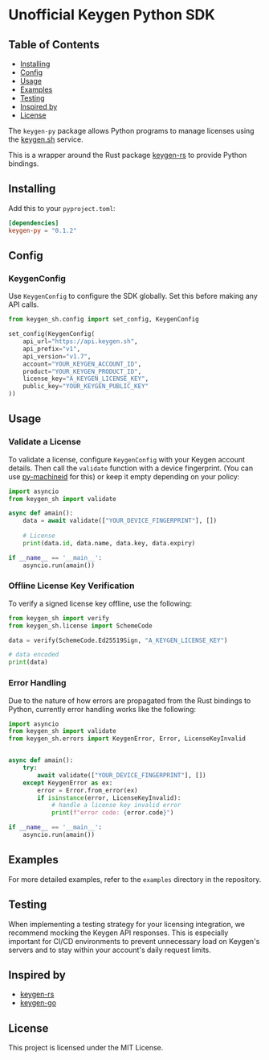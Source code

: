 # Unofficial Keygen Python SDK

## Table of Contents

- [Installing](#installing)
- [Config](#config)
- [Usage](#usage)
- [Examples](#examples)
- [Testing](#testing)
- [Inspired by](#inspired-by)
- [License](#license)


The `keygen-py` package allows Python programs to manage licenses using the [keygen.sh](https://keygen.sh) service.

This is a wrapper around the Rust package [keygen-rs](https://github.com/ahonn/keygen-rs) to provide Python bindings.

## Installing

Add this to your `pyproject.toml`:

```toml
[dependencies]
keygen-py = "0.1.2"
```

## Config

### KeygenConfig

Use `KeygenConfig` to configure the SDK globally. Set this before making any API calls.

```python
from keygen_sh.config import set_config, KeygenConfig

set_config(KeygenConfig(
    api_url="https://api.keygen.sh",
    api_prefix="v1",
    api_version="v1.7",
    account="YOUR_KEYGEN_ACCOUNT_ID",
    product="YOUR_KEYGEN_PRODUCT_ID",
    license_key="A_KEYGEN_LICENSE_KEY",
    public_key="YOUR_KEYGEN_PUBLIC_KEY"
))
```

## Usage

### Validate a License

To validate a license, configure `KeygenConfig` with your Keygen account details. Then call the `validate` function with a device fingerprint.
(You can use [py-machineid](https://github.com/keygen-sh/py-machineid/tree/master) for this) or keep it empty depending on your policy:

```python
import asyncio
from keygen_sh import validate

async def amain():
    data = await validate(["YOUR_DEVICE_FINGERPRINT"], [])
    
    # License
    print(data.id, data.name, data.key, data.expiry)

if __name__ == '__main__':
    asyncio.run(amain())
```

### Offline License Key Verification

To verify a signed license key offline, use the following:

```python
from keygen_sh import verify
from keygen_sh.license import SchemeCode

data = verify(SchemeCode.Ed25519Sign, "A_KEYGEN_LICENSE_KEY")

# data encoded
print(data)
```

### Error Handling

Due to the nature of how errors are propagated from the Rust bindings to Python, currently error handling works like the following:

```python
import asyncio
from keygen_sh import validate
from keygen_sh.errors import KeygenError, Error, LicenseKeyInvalid


async def amain():
    try:
        await validate(["YOUR_DEVICE_FINGERPRINT"], [])
    except KeygenError as ex:
        error = Error.from_error(ex)
        if isinstance(error, LicenseKeyInvalid):
            # handle a license key invalid error
            print(f"error code: {error.code}")

if __name__ == '__main__':
    asyncio.run(amain())
```

## Examples

For more detailed examples, refer to the `examples` directory in the repository.

## Testing

When implementing a testing strategy for your licensing integration, we recommend mocking the Keygen API responses. This is especially important for CI/CD environments to prevent unnecessary load on Keygen's servers and to stay within your account's daily request limits.

## Inspired by
- [keygen-rs](https://github.com/ahonn/keygen-rs)
- [keygen-go](https://github.com/keygen-sh/keygen-go)

## License

This project is licensed under the MIT License.
